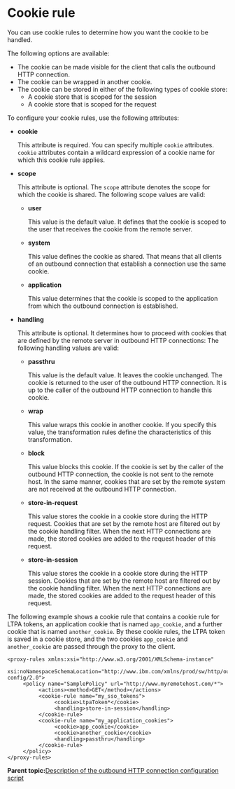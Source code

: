 # Cookie rule

You can use cookie rules to determine how you want the cookie to be handled.

The following options are available:

-   The cookie can be made visible for the client that calls the outbound HTTP connection.
-   The cookie can be wrapped in another cookie.
-   The cookie can be stored in either of the following types of cookie store:
    -   A cookie store that is scoped for the session
    -   A cookie store that is scoped for the request

To configure your cookie rules, use the following attributes:

-   **cookie**

    This attribute is required. You can specify multiple `cookie` attributes. `cookie` attributes contain a wildcard expression of a cookie name for which this cookie rule applies.

-   **scope**

    This attribute is optional. The `scope` attribute denotes the scope for which the cookie is shared. The following scope values are valid:

    -   **user**

        This value is the default value. It defines that the cookie is scoped to the user that receives the cookie from the remote server.

    -   **system**

        This value defines the cookie as shared. That means that all clients of an outbound connection that establish a connection use the same cookie.

    -   **application**

        This value determines that the cookie is scoped to the application from which the outbound connection is established.

-   **handling**

    This attribute is optional. It determines how to proceed with cookies that are defined by the remote server in outbound HTTP connections: The following handling values are valid:

    -   **passthru**

        This value is the default value. It leaves the cookie unchanged. The cookie is returned to the user of the outbound HTTP connection. It is up to the caller of the outbound HTTP connection to handle this cookie.

    -   **wrap**

        This value wraps this cookie in another cookie. If you specify this value, the transformation rules define the characteristics of this transformation.

    -   **block**

        This value blocks this cookie. If the cookie is set by the caller of the outbound HTTP connection, the cookie is not sent to the remote host. In the same manner, cookies that are set by the remote system are not received at the outbound HTTP connection.

    -   **store-in-request**

        This value stores the cookie in a cookie store during the HTTP request. Cookies that are set by the remote host are filtered out by the cookie handling filter. When the next HTTP connections are made, the stored cookies are added to the request header of this request.

    -   **store-in-session**

        This value stores the cookie in a cookie store during the HTTP session. Cookies that are set by the remote host are filtered out by the cookie handling filter. When the next HTTP connections are made, the stored cookies are added to the request header of this request.


The following example shows a cookie rule that contains a cookie rule for LTPA tokens, an application cookie that is named `app_cookie`, and a further cookie that is named `another_cookie`. By these cookie rules, the LTPA token is saved in a cookie store, and the two cookies `app_cookie` and `another_cookie` are passed through the proxy to the client.

```
<proxy-rules xmlns:xsi="http://www.w3.org/2001/XMLSchema-instance"
    xsi:noNamespaceSchemaLocation="http://www.ibm.com/xmlns/prod/sw/http/outbound/proxy-config/2.0">
     <policy name="SamplePolicy" url="http://www.myremotehost.com/*">
          <actions><method>GET</method></actions>
          <cookie-rule name="my_sso_tokens">
               <cookie>LtpaToken*</cookie>
               <handling>store-in-session</handling>
          </cookie-rule>
          <cookie-rule name="my_application_cookies">
               <cookie>app_cookie</cookie>
               <cookie>another_cookie</cookie>
               <handling>passthru</handling>
          </cookie-rule>
     </policy>
</proxy-rules>
```

**Parent topic:**[Description of the outbound HTTP connection configuration script](../dev-portlet/outbhttp_cfg_descript.md)

